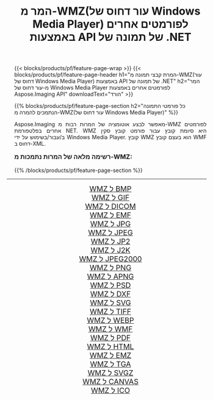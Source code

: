 ﻿---
title: המר מ-WMZ(עור דחוס של Windows Media Player) לפורמטים אחרים באמצעות API של תמונה של .NET 
weight: 3920
url: /he/net/conversion/from/wmz/ 
lang: he
langdirlevel: 2
locales: zh-hans,ja,it,ru,de,es,fr,nl,id,lt,pl,pt,vi,tr,ko,zh-hant,ar,hi,th,sv,cs,uk,he
description: באמצעות Aspose.Imaging תוכל להמיר בקלות מ- WMZ(עור דחוס של Windows Media Player) לפורמט אחר
---

{{< blocks/products/pf/feature-page-wrap >}}
{{< blocks/products/pf/feature-page-header h1="המרת קבצי תמונה מ-WMZ(עור דחוס של Windows Media Player) באמצעות API של תמונה של .NET" h2="המר מ-עור דחוס של Windows Media Player לפורמטים אחרים באמצעות Aspose.Imaging API" downloadText="הורד" >}}


{{% blocks/products/pf/feature-page-section  h2="כל פורמטי התמונה הנתמכים להמרה מ-WMZ(עור דחוס של Windows Media Player)" %}}
<p align=justify>Aspose.Imaging מאפשר לבצע אוטומציה של המרות רבות מ-WMZ לפורמטים אחרים בפלטפורמת NET. WMZ היא סיומת קובץ עבור פורמט קובץ סקין ב/עבור/בשימוש על ידי Windows Media Player. קובץ WMZ הוא בעצם קובץ WMF דחוס ב-XML.</p>
<h3 style="margin-top:16px;">
רשימה מלאה של המרות נתמכות מ-WMZ:
</h3>
{{% /blocks/products/pf/feature-page-section %}}
<div class="container-fluid productfamilypage bg-gray">
    <div class="convertypes bg-gray agp-content section">
        <div class="container">
		<hr style="margin-left:-20px;"/>
		<div class="row other-converters" style="gap: 10px;font-size: 19px;text-align:center;">
		    <div class='col-md-3 other-converter remove-lp remove-rp'><a href="/imaging/he/net/conversion/wmz-to-bmp/" style="padding:15px;">WMZ ל BMP</a></div><div class='col-md-3 other-converter remove-lp remove-rp'><a href="/imaging/he/net/conversion/wmz-to-gif/" style="padding:15px;">WMZ ל GIF</a></div><div class='col-md-3 other-converter remove-lp remove-rp'><a href="/imaging/he/net/conversion/wmz-to-dicom/" style="padding:15px;">WMZ ל DICOM</a></div><div class='col-md-3 other-converter remove-lp remove-rp'><a href="/imaging/he/net/conversion/wmz-to-emf/" style="padding:15px;">WMZ ל EMF</a></div><div class='col-md-3 other-converter remove-lp remove-rp'><a href="/imaging/he/net/conversion/wmz-to-jpg/" style="padding:15px;">WMZ ל JPG</a></div><div class='col-md-3 other-converter remove-lp remove-rp'><a href="/imaging/he/net/conversion/wmz-to-jpeg/" style="padding:15px;">WMZ ל JPEG</a></div><div class='col-md-3 other-converter remove-lp remove-rp'><a href="/imaging/he/net/conversion/wmz-to-jp2/" style="padding:15px;">WMZ ל JP2</a></div><div class='col-md-3 other-converter remove-lp remove-rp'><a href="/imaging/he/net/conversion/wmz-to-j2k/" style="padding:15px;">WMZ ל J2K</a></div><div class='col-md-3 other-converter remove-lp remove-rp'><a href="/imaging/he/net/conversion/wmz-to-jpeg2000/" style="padding:15px;">WMZ ל JPEG2000</a></div><div class='col-md-3 other-converter remove-lp remove-rp'><a href="/imaging/he/net/conversion/wmz-to-png/" style="padding:15px;">WMZ ל PNG</a></div><div class='col-md-3 other-converter remove-lp remove-rp'><a href="/imaging/he/net/conversion/wmz-to-apng/" style="padding:15px;">WMZ ל APNG</a></div><div class='col-md-3 other-converter remove-lp remove-rp'><a href="/imaging/he/net/conversion/wmz-to-psd/" style="padding:15px;">WMZ ל PSD</a></div><div class='col-md-3 other-converter remove-lp remove-rp'><a href="/imaging/he/net/conversion/wmz-to-dxf/" style="padding:15px;">WMZ ל DXF</a></div><div class='col-md-3 other-converter remove-lp remove-rp'><a href="/imaging/he/net/conversion/wmz-to-svg/" style="padding:15px;">WMZ ל SVG</a></div><div class='col-md-3 other-converter remove-lp remove-rp'><a href="/imaging/he/net/conversion/wmz-to-tiff/" style="padding:15px;">WMZ ל TIFF</a></div><div class='col-md-3 other-converter remove-lp remove-rp'><a href="/imaging/he/net/conversion/wmz-to-webp/" style="padding:15px;">WMZ ל WEBP</a></div><div class='col-md-3 other-converter remove-lp remove-rp'><a href="/imaging/he/net/conversion/wmz-to-wmf/" style="padding:15px;">WMZ ל WMF</a></div><div class='col-md-3 other-converter remove-lp remove-rp'><a href="/imaging/he/net/conversion/wmz-to-pdf/" style="padding:15px;">WMZ ל PDF</a></div><div class='col-md-3 other-converter remove-lp remove-rp'><a href="/imaging/he/net/conversion/wmz-to-html/" style="padding:15px;">WMZ ל HTML</a></div><div class='col-md-3 other-converter remove-lp remove-rp'><a href="/imaging/he/net/conversion/wmz-to-emz/" style="padding:15px;">WMZ ל EMZ</a></div><div class='col-md-3 other-converter remove-lp remove-rp'><a href="/imaging/he/net/conversion/wmz-to-tga/" style="padding:15px;">WMZ ל TGA</a></div><div class='col-md-3 other-converter remove-lp remove-rp'><a href="/imaging/he/net/conversion/wmz-to-svgz/" style="padding:15px;">WMZ ל SVGZ</a></div><div class='col-md-3 other-converter remove-lp remove-rp'><a href="/imaging/he/net/conversion/wmz-to-canvas/" style="padding:15px;">WMZ ל CANVAS</a></div><div class='col-md-3 other-converter remove-lp remove-rp'><a href="/imaging/he/net/conversion/wmz-to-ico/" style="padding:15px;">WMZ ל ICO</a></div>
                </div>
        </div>
    </div>
</div>
<br/>


